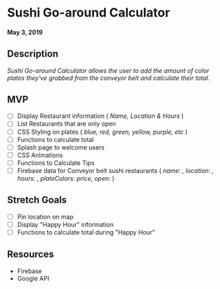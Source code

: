 # Sushi Go-around Calculator
#### May 3, 2019

## Description

_Sushi Go-around Calculator allows the user to add the amount of color plates they've grabbed from the conveyor belt and calculate their total._

## MVP

- [ ] Display Restaurant information ( _Name, Location & Hours_ )
- [ ] List Restaurants that are only open
- [ ] CSS Styling on plates ( _blue, red, green, yellow, purple, etc_ )
- [ ] Functions to calculate total
- [ ] Splash page to welcome users
- [ ] CSS Animations
- [ ] Functions to Calculate Tips
- [ ] Firebase data for Conveyor belt sushi restaurants ( _name: , location: , hours: , plateColors: price, open:_ )

## Stretch Goals

- [ ] Pin location on map
- [ ] Display "Happy Hour" information
- [ ] Functions to calculate total during "Happy Hour"

## Resources

* Firebase
* Google API
